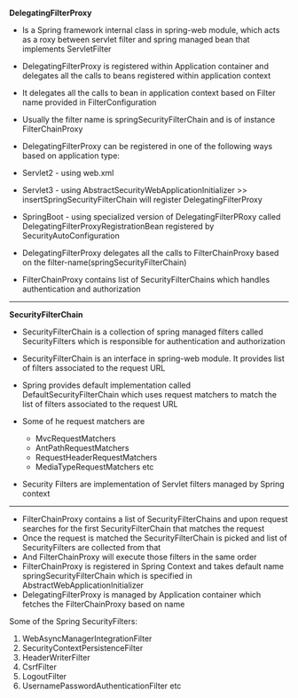 **DelegatingFilterProxy**

* Is a Spring framework internal class in spring-web module, which acts as a roxy between servlet filter and spring managed bean that implements ServletFilter
* DelegatingFilterProxy is registered within Application container and delegates all the calls to beans registered within application context
* It delegates all the calls to bean in application context based on Filter name provided in FilterConfiguration 
* Usually the filter name is springSecurityFilterChain and is of instance FilterChainProxy


* DelegatingFilterProxy can be registered in one of the following ways based on application type:
* Servlet2 - using web.xml
* Servlet3 - using AbstractSecurityWebApplicationInitializer >> insertSpringSecurityFilterChain will register DelegatingFilterProxy
* SpringBoot - using specialized version of DelegatingFilterPRoxy called DelegatingFilterProxyRegistrationBean registered by SecurityAutoConfiguration


* DelegatingFilterProxy delegates all the calls to FilterChainProxy based on the filter-name(springSecurityFilterChain)
* FilterChainProxy contains list of SecurityFilterChains which handles authentication and authorization


---
**SecurityFilterChain**

* SecurityFilterChain is a collection of spring managed filters called SecurityFilters which is responsible for authentication and authorization
* SecurityFilterChain is an interface in spring-web module. It provides list of filters associated to the request URL
* Spring provides default implementation called DefaultSecurityFilterChain which uses request matchers to match the list of filters associated to the request URL
* Some of he request matchers are
  * MvcRequestMatchers
  * AntPathRequestMatchers
  * RequestHeaderRequestMatchers
  * MediaTypeRequestMatchers etc

* Security Filters are implementation of Servlet filters managed by Spring context


---
* FilterChainProxy contains a list of SecurityFilterChains and upon request searches for the first SecurityFilterChain that matches the request
* Once the request is matched the SecurityFilterChain is picked and list of SecurityFilters are collected from that
* And FilterChainProxy will execute those filters in the same order
* FilterChainProxy is registered in Spring Context and takes default name springSecurityFilterChain which is specified in AbstractWebApplicationInitializer
* DelegatingFilterProxy is managed by Application container which fetches the FilterChainProxy based on name


Some of the Spring SecurityFilters:
1. WebAsyncManagerIntegrationFilter
2. SecurityContextPersistenceFilter
3. HeaderWriterFilter
4. CsrfFilter
5. LogoutFilter
6. UsernamePasswordAuthenticationFilter etc

